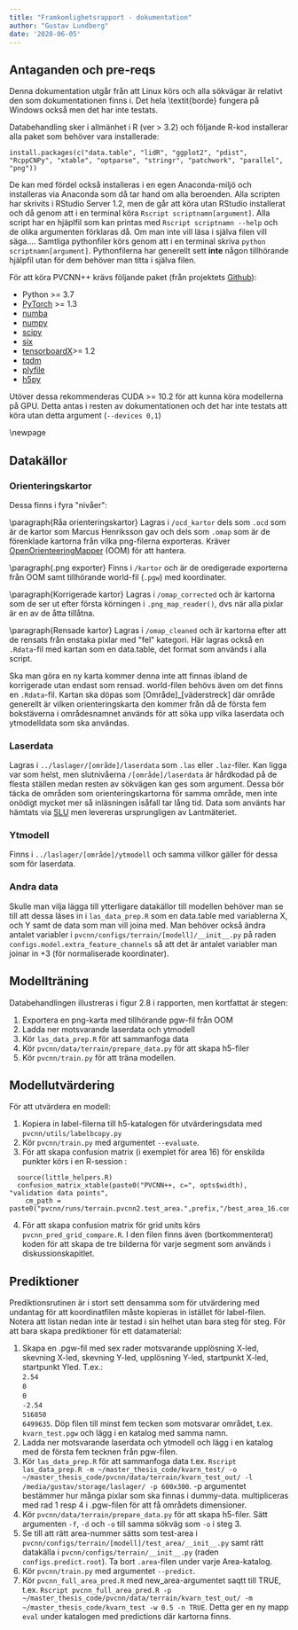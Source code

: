 ```yaml
---
title: "Framkomlighetsrapport - dokumentation"
author: "Gustav Lundberg"
date: '2020-06-05'
---
```

## Antaganden och pre-reqs

Denna dokumentation utgår från att Linux körs och alla sökvägar är relativt den som dokumentationen finns i. Det hela \textit{borde} fungera på Windows också men det har inte testats.

Databehandling sker i allmänhet i R (ver > 3.2) och följande R-kod installerar alla paket som behöver vara installerade:

```
install.packages(c("data.table", "lidR", "ggplot2", "pdist", "RcppCNPy", "xtable", "optparse", "stringr", "patchwork", "parallel", "png"))
```

De kan med fördel också installeras i en egen Anaconda-miljö och installeras via Anaconda som då tar hand om alla beroenden. Alla scripten har skrivits i RStudio Server 1.2, men de går att köra utan RStudio installerat och då genom att i en terminal köra `Rscript scriptnamn[argument]`. Alla script har en hjäplfil som kan printas med `Rscript scriptnamn --help` och de olika argumenten förklaras då. Om man inte vill läsa i själva filen vill säga.... Samtliga pythonfiler körs genom att i en terminal skriva `python scriptnamn[argument]`. Pythonfilerna har generellt sett **inte** någon tillhörande hjälpfil utan för dem behöver man titta i själva filen.

För att köra PVCNN++ krävs följande paket (från projektets [Github](https://github.com/mit-han-lab/pvcnn)):

  * Python >= 3.7
  * [PyTorch](https://github.com/pytorch/pytorch) >= 1.3
  * [numba](https://github.com/numba/numba)
  * [numpy](https://github.com/numpy/numpy)
  * [scipy](https://github.com/scipy/scipy)
  * [six](https://github.com/benjaminp/six)
  * [tensorboardX](https://github.com/lanpa/tensorboardX)>= 1.2
  * [tqdm](https://github.com/tqdm/tqdm)
  * [plyfile](https://github.com/dranjan/python-plyfile)
  * [h5py](https://github.com/h5py/h5py)

Utöver dessa rekommenderas CUDA >= 10.2 för att kunna köra modellerna på GPU. Detta antas i resten av dokumentationen och det har inte testats att köra utan detta argument (`--devices 0,1`)

\newpage
## Datakällor

### Orienteringskartor

Dessa finns i fyra "nivåer":

\paragraph{Råa orienteringskartor}
Lagras  i `/ocd_kartor` dels som `.ocd` som är de kartor som Marcus Henriksson gav och dels som `.omap` som är de förenklade kartorna från vilka png-filerna exporteras. Kräver [OpenOrienteeringMapper](https://www.openorienteering.org/apps/mapper/) (OOM) för att hantera.

\paragraph{.png exporter}
Finns i `/kartor` och är de oredigerade exporterna från OOM samt tillhörande world-fil (`.pgw`) med koordinater.

\paragraph{Korrigerade kartor}
Lagras i `/omap_corrected` och är kartorna som de ser ut efter första körningen i `.png_map_reader()`, dvs när alla pixlar är en av de åtta tillåtna.

\paragraph{Rensade kartor}
Lagras i `/omap_cleaned` och är kartorna efter att de rensats från enstaka pixlar med "fel" kategori. Här lagras också en `.Rdata`-fil med kartan som en data.table, det format som används i alla script. 

Ska man göra en ny karta kommer denna inte att finnas ibland de korrigerade utan endast som rensad. world-filen behövs även om det finns en `.Rdata`-fil. Kartan ska döpas som [Område]_[väderstreck] där område generellt är vilken orienteringskarta den kommer från då de första fem bokstäverna i områdesnamnet används för att söka upp vilka laserdata och ytmodelldata som ska användas.

### Laserdata

Lagras i `../laslager/[område]/laserdata` som `.las` eller `.laz`-filer. Kan ligga var som helst, men slutnivåerna `/[område]/laserdata` är hårdkodad på de flesta ställen medan resten av sökvägen kan ges som argument. Dessa bör täcka de områden som orienteringskartorna för samma område, men inte onödigt mycket mer så inläsningen isåfall tar lång tid. Data som använts har hämtats via [SLU](https://zeus.slu.se/get/?drop=) men levereras ursprungligen av Lantmäteriet. 

### Ytmodell

Finns i `../laslager/[område]/ytmodell` och samma villkor gäller för dessa som för laserdata. 

### Andra data

Skulle man vilja lägga till ytterligare datakällor till modellen behöver man se till att dessa läses in i `las_data_prep.R` som en data.table med variablerna X, och Y samt de data som man vill joina med. Man behöver också ändra antalet variabler i `pvcnn/configs/terrain/[modell]/__init__.py` på raden `configs.model.extra_feature_channels` så att det är antalet variabler man joinar in +3 (för normaliserade koordinater).

## Modellträning

Databehandlingen illustreras i figur 2.8 i rapporten, men kortfattat är stegen:

  1. Exportera en png-karta med tillhörande pgw-fil från OOM
  2. Ladda ner motsvarande laserdata och ytmodell
  3. Kör `las_data_prep.R` för att sammanfoga data
  4. Kör `pvcnn/data/terrain/prepare_data.py` för att skapa h5-filer
  5. Kör `pvcnn/train.py` för att träna modellen.

## Modellutvärdering

För att utvärdera en modell:

  1. Kopiera in label-filerna till h5-katalogen för utvärderingsdata med `pvcnn/utils/labelbcopy.py` 
  2. Kör `pvcnn/train.py` med argumentet `--evaluate`.
  3. För att skapa confusion matrix (i exemplet för area 16) för enskilda punkter körs i en R-session :
```
  source(little_helpers.R)
  confusion_matrix_xtable(paste0("PVCNN++, c=", opts$width), "validation data points",
    cm_path = paste0("pvcnn/runs/terrain.pvcnn2.test_area.",prefix,"/best_area_16.conf_mat.npy"))
```
  4. För att skapa confusion matrix för grid units körs `pvcnn_pred_grid_compare.R`. I den filen finns även (bortkommenterat) koden för att skapa de tre bilderna för varje segment som används i diskussionskapitlet.

## Prediktioner

Prediktionsrutinen är i stort sett densamma som för utvärdering med undantag för att koordinatfilen måste kopieras in istället för label-filen. Notera att listan nedan inte är testad i sin helhet utan bara steg för steg.
För att bara skapa prediktioner för ett datamaterial:

  1. Skapa en .pgw-fil med sex rader motsvarande upplösning X-led, skevning X-led, skevning Y-led, upplösning Y-led, startpunkt X-led, startpunkt Yled. T.ex.:  
  `2.54`  
  `0`  
  `0`  
  `-2.54`  
  `516850`  
  `6499635`.
  Döp filen till minst fem tecken som motsvarar området, t.ex. `kvarn_test.pgw` och lägg i en katalog med samma namn.
  2. Ladda ner motsvarande laserdata och ytmodell och lägg i en katalog med de första fem tecknen från pgw-filen. 
  3. Kör `las_data_prep.R` för att sammanfoga data t.ex. `Rscript las_data_prep.R -m ~/master_thesis_code/kvarn_test/ -o ~/master_thesis_code/pvcnn/data/terrain/kvarn_test_out/ -l /media/gustav/storage/laslager/ -p 600x300`. -p argumentet bestämmer hur många pixlar som ska finnas i dummy-data. multipliceras med rad 1 resp 4 i .pgw-filen för att få områdets dimensioner.
  4. Kör `pvcnn/data/terrain/prepare_data.py` för att skapa h5-filer. Sätt argumenten `-f`, `-d` och `-o` till samma sökväg som `-o` i steg 3.
  5. Se till att rätt area-nummer sätts som test-area i `pvcnn/configs/terrain/[modell]/test_area/__init__.py` samt rätt datakälla i `pvcnn/configs/terrain/__init__.py` (raden `configs.predict.root`). Ta bort `.area`-filen under varje Area-katalog.
  6. Kör `pvcnn/train.py` med argumentet `--predict`.
  7. Kör `pvcnn_full_area_pred.R` med new_area-argumentet saqtt till TRUE, t.ex. `Rscript pvcnn_full_area_pred.R -p ~/master_thesis_code/pvcnn/data/terrain/kvarn_test_out/ -m ~/master_thesis_code/kvarn_test -w 0.5 -n TRUE`. Detta ger en ny mapp `eval` under katalogen med predictions där kartorna finns.

  

